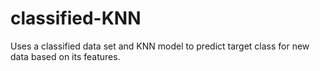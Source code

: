 # classified-KNN
Uses a classified data set and KNN model to predict target class for new data based on its features.
